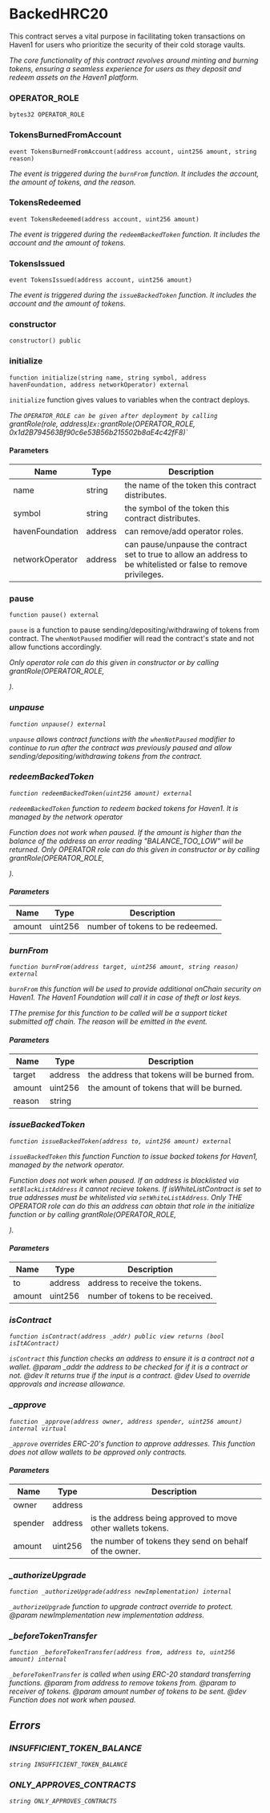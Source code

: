 #  BackedHRC20

This contract serves a vital purpose in facilitating token 
transactions on Haven1 for users who prioritize the security of their cold storage vaults.

_The core functionality of this contract revolves around minting and burning tokens, 
ensuring a seamless experience for users as they deposit and redeem assets on the Haven1 platform._

### OPERATOR_ROLE

```solidity
bytes32 OPERATOR_ROLE
```

### TokensBurnedFromAccount

```solidity
event TokensBurnedFromAccount(address account, uint256 amount, string reason)
```

_The event is triggered during the `burnFrom` function.
It includes the account, the amount of tokens, and the reason._

### TokensRedeemed

```solidity
event TokensRedeemed(address account, uint256 amount)
```

_The event is triggered during the `redeemBackedToken` function.
It includes the account and the amount of tokens._

### TokensIssued

```solidity
event TokensIssued(address account, uint256 amount)
```

_The event is triggered during the `issueBackedToken` function.
It includes the account and the amount of tokens._

### constructor

```solidity
constructor() public
```

### initialize

```solidity
function initialize(string name, string symbol, address havenFoundation, address networkOperator) external
```

`initialize` function gives values to variables when the contract deploys.

_The `OPERATOR_ROLE can be given after deployment by calling `grantRole(role, address)`
    Ex: `grantRole(OPERATOR_ROLE, 0x1d2B794563Bf90c6e53B56b215502b8aE4c42fF8)`_

#### Parameters

| Name | Type | Description |
| ---- | ---- | ----------- |
| name | string | the name of the token this contract distributes. |
| symbol | string | the symbol of the token this contract distributes. |
| havenFoundation | address | can remove/add operator roles. |
| networkOperator | address | can pause/unpause the contract set to true to allow an address to be whitelisted  or false to remove privileges. |

### pause

```solidity
function pause() external
```

`pause` is a function to pause sending/depositing/withdrawing of tokens from contract.
The `whenNotPaused` modifier will read the contract's state and not allow functions accordingly.

_Only operator role can do this given in constructor or by calling grantRole(OPERATOR_ROLE, <ADDRESS>)._

### unpause

```solidity
function unpause() external
```

`unpause` allows contract functions with the `whenNotPaused` modifier
to continue to run after the contract was previously paused and allow
sending/depositing/withdrawing tokens from the contract.

### redeemBackedToken

```solidity
function redeemBackedToken(uint256 amount) external
```

`redeemBackedToken` function to redeem backed tokens for Haven1.
It is managed by the network operator

_Function does not work when paused.
If  the amount is higher than the balance of the address an error reading "BALANCE_TOO_LOW" will be returned.
Only OPERATOR role can do this given in constructor or by calling grantRole(OPERATOR_ROLE, <ADDRESS>)._

#### Parameters

| Name | Type | Description |
| ---- | ---- | ----------- |
| amount | uint256 | number of tokens to be redeemed. |

### burnFrom

```solidity
function burnFrom(address target, uint256 amount, string reason) external
```

`burnFrom` this function will be used to provide additional onChain security on Haven1.
The Haven1 Foundation will call it in case of theft or lost keys.

_TThe premise for this function to be called will be a support ticket submitted off chain.
The reason will be emitted in the event._

#### Parameters

| Name | Type | Description |
| ---- | ---- | ----------- |
| target | address | the address that tokens will be burned from. |
| amount | uint256 | the amount of tokens that will be burned. |
| reason | string |  |

### issueBackedToken

```solidity
function issueBackedToken(address to, uint256 amount) external
```

`issueBackedToken` this function Function to issue backed tokens for Haven1, managed by the network operator.

_Function does not work when paused.
If an address is blacklisted via `setBlackListAddress` it cannot recieve tokens.
If isWhiteListContract is set to true addresses must be whitelisted via `setWhiteListAddress`.
Only THE OPERATOR role can do this an address can obtain that role in the initialize
function or by calling grantRole(OPERATOR_ROLE, <ADDRESS>)._

#### Parameters

| Name | Type | Description |
| ---- | ---- | ----------- |
| to | address | address to receive the tokens. |
| amount | uint256 | number of tokens to be received. |

### isContract

```solidity
function isContract(address _addr) public view returns (bool isItAContract)
```

`isContract` this function checks an address to ensure it is a contract not a wallet.
    @param _addr the address to be checked for if it is a contract or not.
    @dev It returns true if the input is a contract.
    @dev Used to override approvals and increase allowance.

### _approve

```solidity
function _approve(address owner, address spender, uint256 amount) internal virtual
```

`_approve` overrides ERC-20's function to approve addresses.
This function does not allow wallets to be approved only contracts.

#### Parameters

| Name | Type | Description |
| ---- | ---- | ----------- |
| owner | address |  |
| spender | address | is the address being approved to move other wallets tokens. |
| amount | uint256 | the number of tokens they send on behalf of the owner. |

### _authorizeUpgrade

```solidity
function _authorizeUpgrade(address newImplementation) internal
```

`_authorizeUpgrade` function to upgrade contract override to protect.
    @param newImplementation new implementation address.

### _beforeTokenTransfer

```solidity
function _beforeTokenTransfer(address from, address to, uint256 amount) internal
```

`_beforeTokenTransfer` is called when using ERC-20 standard transferring functions.
    @param from address to remove tokens from.
    @param to receiver of tokens.
    @param amount number of tokens to be sent.
    @dev Function does not work when paused.

## Errors

### INSUFFICIENT_TOKEN_BALANCE

```solidity
string INSUFFICIENT_TOKEN_BALANCE
```

### ONLY_APPROVES_CONTRACTS

```solidity
string ONLY_APPROVES_CONTRACTS
```


